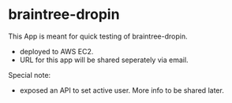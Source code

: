 # braintree-dropin

This App is meant for quick testing of braintree-dropin. 
- deployed to AWS EC2. 
- URL for this app will be shared seperately via email.  

Special note: 
- exposed an API to set active user. More info to be shared later.
